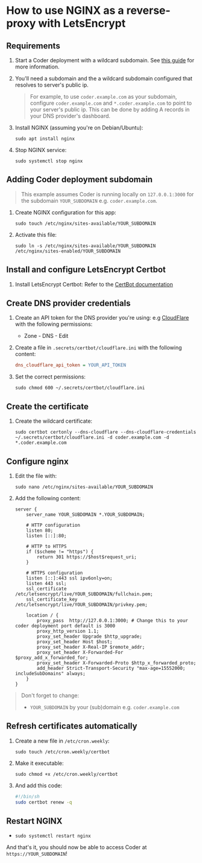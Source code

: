# How to use NGINX as a reverse-proxy with LetsEncrypt

## Requirements

1. Start a Coder deployment with a wildcard subdomain. See [this guide](https://coder.com/docs/coder/v1.20/setup/installation#step-1-create-a-subdomain) for more information.
1. You'll need a subdomain and the a wildcard subdomain configured that resolves to server's public ip.
   > For example, to use `coder.example.com` as your subdomain, configure `coder.example.com` and `*.coder.example.com` to point to your server's public ip. This can be done by adding A records in your DNS provider's dashboard.

2. Install NGINX (assuming you're on Debian/Ubuntu):

    ```console
    sudo apt install nginx
    ```

3. Stop NGINX service:

    ```console
    sudo systemctl stop nginx
    ```

## Adding Coder deployment subdomain

> This example assumes Coder is running locally on `127.0.0.1:3000` for the subdomain `YOUR_SUBDOMAIN` e.g. `coder.example.com`.

1. Create NGINX configuration for this app:

    ```console
    sudo touch /etc/nginx/sites-available/YOUR_SUBDOMAIN
    ```

2. Activate this file:

    ```console
    sudo ln -s /etc/nginx/sites-available/YOUR_SUBDOMAIN /etc/nginx/sites-enabled/YOUR_SUBDOMAIN
    ```

## Install and configure LetsEncrypt Certbot

1. Install LetsEncrypt Certbot: Refer to the [CertBot documentation](https://certbot.eff.org/instructions?ws=other&os=pip&tab=wildcard)

## Create DNS provider credentials

1. Create an API token for the DNS provider you're using: e.g [CloudFlare](https://dash.cloudflare.com/profile/api-tokens) with the following permissions:
      - Zone - DNS - Edit

2. Create a file in `.secrets/certbot/cloudflare.ini` with the following content:

    ```ini
    dns_cloudflare_api_token = YOUR_API_TOKEN
    ```

3. Set the correct permissions:

    ```console
    sudo chmod 600 ~/.secrets/certbot/cloudflare.ini
    ```

## Create the certificate

1. Create the wildcard certificate:

    ```console
    sudo certbot certonly --dns-cloudflare --dns-cloudflare-credentials ~/.secrets/certbot/cloudflare.ini -d coder.example.com -d *.coder.example.com
    ```

## Configure nginx

1. Edit the file with:

    ```console
    sudo nano /etc/nginx/sites-available/YOUR_SUBDOMAIN
    ```

2. Add the following content:

    ```nginx
    server {
        server_name YOUR_SUBDOMAIN *.YOUR_SUBDOMAIN;

        # HTTP configuration
        listen 80;
        listen [::]:80;

        # HTTP to HTTPS
        if ($scheme != "https") {
            return 301 https://$host$request_uri;
        }

        # HTTPS configuration
        listen [::]:443 ssl ipv6only=on;
        listen 443 ssl;
        ssl_certificate /etc/letsencrypt/live/YOUR_SUBDOMAIN/fullchain.pem;
        ssl_certificate_key /etc/letsencrypt/live/YOUR_SUBDOMAIN/privkey.pem;

        location / {
            proxy_pass  http://127.0.0.1:3000; # Change this to your coder deployment port default is 3000
            proxy_http_version 1.1;
            proxy_set_header Upgrade $http_upgrade;
            proxy_set_header Host $host;
            proxy_set_header X-Real-IP $remote_addr;
            proxy_set_header X-Forwarded-For $proxy_add_x_forwarded_for;
            proxy_set_header X-Forwarded-Proto $http_x_forwarded_proto;
            add_header Strict-Transport-Security "max-age=15552000; includeSubDomains" always;
        }
    }
    ```

> Don't forget to change:
>
> - `YOUR_SUBDOMAIN` by your (sub)domain e.g. `coder.example.com`

## Refresh certificates automatically

1. Create a new file in `/etc/cron.weekly`:

    ```console
    sudo touch /etc/cron.weekly/certbot
    ```

2. Make it executable:

    ```console
    sudo chmod +x /etc/cron.weekly/certbot
    ```

3. And add this code:

    ```sh
    #!/bin/sh
    sudo certbot renew -q
    ```

## Restart NGINX

- `sudo systemctl restart nginx`

And that's it, you should now be able to access Coder at `https://YOUR_SUBDOMAIN`!

